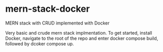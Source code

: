 # mern-stack-docker
 MERN stack with CRUD implemented with Docker

Very basic and crude mern stack implmentation. To get started, install Docker, navigate to the root of the repo and enter docker compose build, followed by dcoker compose up.
